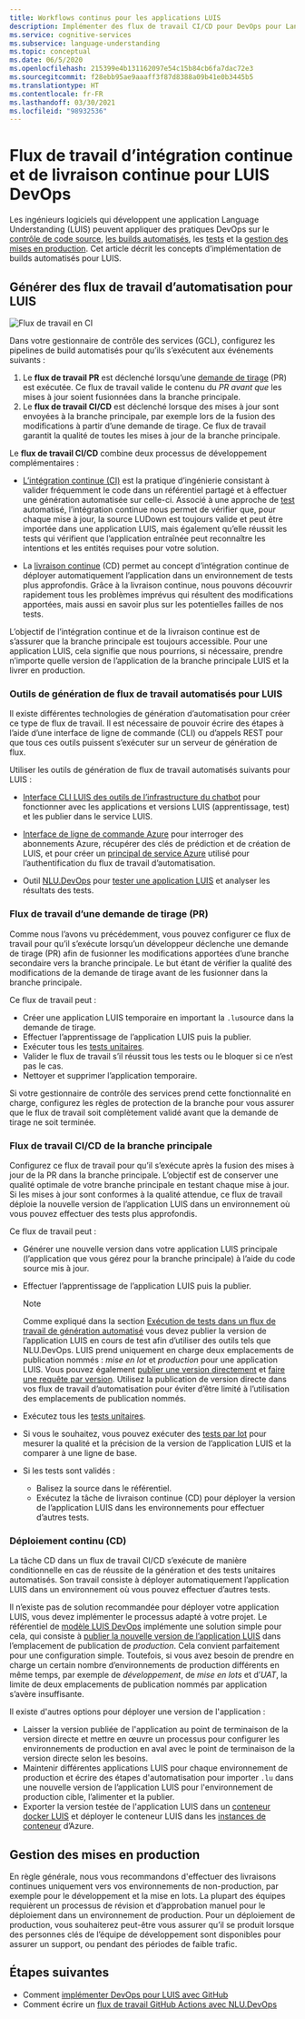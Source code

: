 ```yaml
---
title: Workflows continus pour les applications LUIS
description: Implémenter des flux de travail CI/CD pour DevOps pour Language Understanding (LUIS).
ms.service: cognitive-services
ms.subservice: language-understanding
ms.topic: conceptual
ms.date: 06/5/2020
ms.openlocfilehash: 215399e4b131162097e54c15b84cb6fa7dac72e3
ms.sourcegitcommit: f28ebb95ae9aaaff3f87d8388a09b41e0b3445b5
ms.translationtype: HT
ms.contentlocale: fr-FR
ms.lasthandoff: 03/30/2021
ms.locfileid: "98932536"
---
```

# <a name="continuous-integration-and-continuous-delivery-workflows-for-luis-devops"></a>Flux de travail d’intégration continue et de livraison continue pour LUIS DevOps

Les ingénieurs logiciels qui développent une application Language Understanding (LUIS) peuvent appliquer des pratiques DevOps sur le [contrôle de code source](luis-concept-devops-sourcecontrol.md), [les builds automatisés](luis-concept-devops-automation.md), les [tests](luis-concept-devops-testing.md) et la [gestion des mises en production](luis-concept-devops-automation.md#release-management). Cet article décrit les concepts d’implémentation de builds automatisés pour LUIS.

## <a name="build-automation-workflows-for-luis"></a>Générer des flux de travail d’automatisation pour LUIS

![Flux de travail en CI](./media/luis-concept-devops-automation/luis-automation.png)

Dans votre gestionnaire de contrôle des services (GCL), configurez les pipelines de build automatisés pour qu’ils s’exécutent aux événements suivants :

1. Le **flux de travail PR** est déclenché lorsqu’une [demande de tirage](https://help.github.com/github/collaborating-with-issues-and-pull-requests/about-pull-requests) (PR) est exécutée. Ce flux de travail valide le contenu du *PR avant que* les mises à jour soient fusionnées dans la branche principale.
1. Le **flux de travail CI/CD** est déclenché lorsque des mises à jour sont envoyées à la branche principale, par exemple lors de la fusion des modifications à partir d’une demande de tirage. Ce flux de travail garantit la qualité de toutes les mises à jour de la branche principale.

Le **flux de travail CI/CD** combine deux processus de développement complémentaires :

* [L’intégration continue (CI)](/azure/devops/learn/what-is-continuous-integration) est la pratique d’ingénierie consistant à valider fréquemment le code dans un référentiel partagé et à effectuer une génération automatisée sur celle-ci. Associé à une approche de [test](luis-concept-devops-testing.md) automatisé, l’intégration continue nous permet de vérifier que, pour chaque mise à jour, la source LUDown est toujours valide et peut être importée dans une application LUIS, mais également qu’elle réussit les tests qui vérifient que l’application entraînée peut reconnaître les intentions et les entités requises pour votre solution.

* La [livraison continue](/azure/devops/learn/what-is-continuous-delivery) (CD) permet au concept d’intégration continue de déployer automatiquement l’application dans un environnement de tests plus approfondis. Grâce à la livraison continue, nous pouvons découvrir rapidement tous les problèmes imprévus qui résultent des modifications apportées, mais aussi en savoir plus sur les potentielles failles de nos tests.

L’objectif de l’intégration continue et de la livraison continue est de s’assurer que la branche principale est toujours accessible. Pour une application LUIS, cela signifie que nous pourrions, si nécessaire, prendre n’importe quelle version de l’application de la branche principale LUIS et la livrer en production.

### <a name="tools-for-building-automation-workflows-for-luis"></a>Outils de génération de flux de travail automatisés pour LUIS

Il existe différentes technologies de génération d’automatisation pour créer ce type de flux de travail. Il est nécessaire de pouvoir écrire des étapes à l’aide d’une interface de ligne de commande (CLI) ou d’appels REST pour que tous ces outils puissent s’exécuter sur un serveur de génération de flux.

Utiliser les outils de génération de flux de travail automatisés suivants pour LUIS :

* [Interface CLI LUIS des outils de l’infrastructure du chatbot](https://github.com/microsoft/botbuilder-tools/tree/master/packages/LUIS) pour fonctionner avec les applications et versions LUIS (apprentissage, test) et les publier dans le service LUIS.

* [Interface de ligne de commande Azure](/cli/azure/) pour interroger des abonnements Azure, récupérer des clés de prédiction et de création de LUIS, et pour créer un [principal de service Azure](/cli/azure/ad/sp) utilisé pour l’authentification du flux de travail d’automatisation.

* Outil [NLU.DevOps](https://github.com/microsoft/NLU.DevOps) pour [tester une application LUIS](luis-concept-devops-testing.md) et analyser les résultats des tests.

### <a name="the-pr-workflow"></a>Flux de travail d’une demande de tirage (PR)

Comme nous l’avons vu précédemment, vous pouvez configurer ce flux de travail pour qu’il s’exécute lorsqu’un développeur déclenche une demande de tirage (PR) afin de fusionner les modifications apportées d’une branche secondaire vers la branche principale. Le but étant de vérifier la qualité des modifications de la demande de tirage avant de les fusionner dans la branche principale.

Ce flux de travail peut :

* Créer une application LUIS temporaire en important la `.lu`source dans la demande de tirage.
* Effectuer l’apprentissage de l’application LUIS puis la publier.
* Exécuter tous les [tests unitaires](luis-concept-devops-testing.md).
* Valider le flux de travail s’il réussit tous les tests ou le bloquer si ce n’est pas le cas.
* Nettoyer et supprimer l’application temporaire.

Si votre gestionnaire de contrôle des services prend cette fonctionnalité en charge, configurez les règles de protection de la branche pour vous assurer que le flux de travail soit complètement validé avant que la demande de tirage ne soit terminée.

### <a name="the-main-branch-cicd-workflow"></a>Flux de travail CI/CD de la branche principale

Configurez ce flux de travail pour qu’il s’exécute après la fusion des mises à jour de la PR dans la branche principale. L’objectif est de conserver une qualité optimale de votre branche principale en testant chaque mise à jour. Si les mises à jour sont conformes à la qualité attendue, ce flux de travail déploie la nouvelle version de l’application LUIS dans un environnement où vous pouvez effectuer des tests plus approfondis.

Ce flux de travail peut :

* Générer une nouvelle version dans votre application LUIS principale (l’application que vous gérez pour la branche principale) à l’aide du code source mis à jour.

* Effectuer l’apprentissage de l’application LUIS puis la publier.

  > [!NOTE]
  > Comme expliqué dans la section [Exécution de tests dans un flux de travail de génération automatisé](luis-concept-devops-testing.md#running-tests-in-an-automated-build-workflow) vous devez publier la version de l’application LUIS en cours de test afin d’utiliser des outils tels que NLU.DevOps. LUIS prend uniquement en charge deux emplacements de publication nommés : *mise en lot* et *production* pour une application LUIS. Vous pouvez également [publier une version directement](https://github.com/microsoft/botframework-cli/blob/master/packages/luis/README.md#bf-luisapplicationpublish) et [faire une requête par version](./luis-migration-api-v3.md#changes-by-slot-name-and-version-name). Utilisez la publication de version directe dans vos flux de travail d’automatisation pour éviter d’être limité à l’utilisation des emplacements de publication nommés.

* Exécutez tous les [tests unitaires](luis-concept-devops-testing.md).

* Si vous le souhaitez, vous pouvez exécuter des [tests par lot](luis-concept-devops-testing.md#how-to-do-unit-testing-and-batch-testing) pour mesurer la qualité et la précision de la version de l’application LUIS et la comparer à une ligne de base.

* Si les tests sont validés :
  * Balisez la source dans le référentiel.
  * Exécutez la tâche de livraison continue (CD) pour déployer la version de l’application LUIS dans les environnements pour effectuer d’autres tests.

### <a name="continuous-delivery-cd"></a>Déploiement continu (CD)

La tâche CD dans un flux de travail CI/CD s’exécute de manière conditionnelle en cas de réussite de la génération et des tests unitaires automatisés. Son travail consiste à déployer automatiquement l’application LUIS dans un environnement où vous pouvez effectuer d’autres tests.

Il n’existe pas de solution recommandée pour déployer votre application LUIS, vous devez implémenter le processus adapté à votre projet. Le référentiel de [modèle LUIS DevOps](https://github.com/Azure-Samples/LUIS-DevOps-Template) implémente une solution simple pour cela, qui consiste à [publier la nouvelle version de l’application LUIS](./luis-how-to-publish-app.md) dans l’emplacement de publication de *production*. Cela convient parfaitement pour une configuration simple. Toutefois, si vous avez besoin de prendre en charge un certain nombre d’environnements de production différents en même temps, par exemple de *développement*, de *mise en lots* et d’*UAT*, la limite de deux emplacements de publication nommés par application s’avère insuffisante.

Il existe d'autres options pour déployer une version de l'application :

* Laisser la version publiée de l'application au point de terminaison de la version directe et mettre en œuvre un processus pour configurer les environnements de production en aval avec le point de terminaison de la version directe selon les besoins.
* Maintenir différentes applications LUIS pour chaque environnement de production et écrire des étapes d'automatisation pour importer `.lu` dans une nouvelle version de l’application LUIS pour l'environnement de production cible, l’alimenter et la publier.
* Exporter la version testée de l'application LUIS dans un [conteneur docker LUIS](./luis-container-howto.md?tabs=v3) et déployer le conteneur LUIS dans les [instances de conteneur](../../container-instances/index.yml) d’Azure.

## <a name="release-management"></a>Gestion des mises en production

En règle générale, nous vous recommandons d'effectuer des livraisons continues uniquement vers vos environnements de non-production, par exemple pour le développement et la mise en lots. La plupart des équipes requièrent un processus de révision et d’approbation manuel pour le déploiement dans un environnement de production. Pour un déploiement de production, vous souhaiterez peut-être vous assurer qu’il se produit lorsque des personnes clés de l’équipe de développement sont disponibles pour assurer un support, ou pendant des périodes de faible trafic.

## <a name="next-steps"></a>Étapes suivantes

* Comment [implémenter DevOps pour LUIS avec GitHub](luis-how-to-devops-with-github.md)
* Comment écrire un [flux de travail GitHub Actions avec NLU.DevOps](https://github.com/Azure-Samples/LUIS-DevOps-Template/blob/master/docs/4-pipeline.md)

